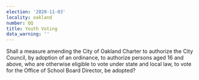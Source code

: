```yaml
---
election: '2020-11-03'
locality: oakland
number: QQ
title: Youth Voting
data_warning: ''
---
```

Shall a measure amending the City of Oakland Charter to authorize the City Council, by adoption of an ordinance, to authorize persons aged 16 and above, who are otherwise eligible to vote under state and local law, to vote for the Office of School Board Director, be adopted?
